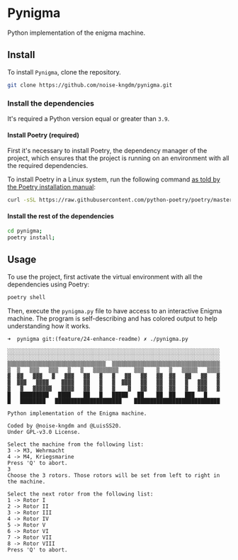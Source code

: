 # Pynigma
Python implementation of the enigma machine.

## Install
To install `Pynigma`, clone the repository.
```zsh
git clone https://github.com/noise-kngdm/pynigma.git
```  

### Install the dependencies
It's required a Python version equal or greater than `3.9`.
#### Install Poetry (required)

First it's necessary to install Poetry, the dependency manager of the project, which ensures that the project is running on an environment with all the required dependencies.

To install Poetry in a Linux system, run the following command [as told by the Poetry installation manual](https://python-poetry.org/docs/master/#installation):
```zsh
curl -sSL https://raw.githubusercontent.com/python-poetry/poetry/master/install-poetry.py | python -
```  

#### Install the rest of the dependencies
```zsh
cd pynigma;
poetry install;
```  


## Usage
To use the project, first activate the virtual environment with all the dependencies using Poetry:
```zsh
poetry shell
```

Then, execute the `pynigma.py` file to have access to an interactive Enigma machine. The program is self-describing and has colored output to help understanding how it works.  

```
➜  pynigma git:(feature/24-enhance-readme) ✗ ./pynigma.py

░░░░░░░░░░░░░░░░░░░░░░░░░░░░░░░░░░░░░░░░░░░░░░░░░░░░░░░░░░░░░░░░░░░
░░░░░░░░░░░░░░░░░░░░░░░░░░░░░░░░░░░░░░░░░░░░░░░░░░░░░░░░░░░░░░░░░░░
▒▒▒▒▒▒▒▒▒▒▒▒▒▒▒▒▒▒▒▒▒▒▒▒▒▒▒▒▒▒▒  ▒▒▒▒▒▒▒▒▒▒▒▒▒▒▒▒▒▒▒▒▒▒▒▒▒▒▒▒▒▒▒▒▒▒
▒  ▒   ▒▒▒   ▒▒▒   ▒   ▒   ▒▒▒▒▒▒▒▒     ▒▒▒    ▒   ▒   ▒▒▒▒▒   ▒▒▒▒
▓  ▓▓   ▓▓▓   ▓   ▓▓▓   ▓▓   ▓   ▓   ▓▓   ▓▓   ▓▓  ▓▓   ▓▓   ▓▓   ▓
▓  ▓▓▓   ▓▓▓▓    ▓▓▓▓   ▓▓   ▓   ▓  ▓▓▓   ▓▓   ▓▓  ▓▓   ▓   ▓▓▓   ▓
▓   ▓   ▓▓▓▓▓▓   ▓▓▓▓   ▓▓   ▓   ▓    ▓   ▓▓   ▓▓  ▓▓   ▓   ▓▓▓   ▓
█   █████████   ████    ██   █   █████   ██    ██  ██   ███   █
█   ████████   █████████████████████    ███████████████████████████

Python implementation of the Enigma machine.

Coded by @noise-kngdm and @LuisSS20.
Under GPL-v3.0 License.
    
Select the machine from the following list:
3 -> M3, Wehrmacht
4 -> M4, Kriegsmarine
Press 'Q' to abort.
3
Choose the 3 rotors. Those rotors will be set from left to right in the machine.

Select the next rotor from the following list:
1 -> Rotor I
2 -> Rotor II
3 -> Rotor III
4 -> Rotor IV
5 -> Rotor V
6 -> Rotor VI
7 -> Rotor VII
8 -> Rotor VIII
Press 'Q' to abort.
```
